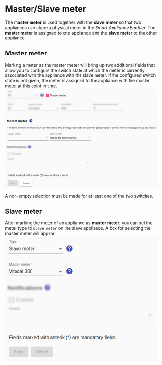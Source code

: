 # Master/Slave meter

The **master meter** is used together with the **slave meter** so that two appliances can share a physical meter in the *Smart Appliance Enabler*. The **master meter** is assigned to one appliance and the **slave meter** to the other appliance.

## Master meter
Marking a meter as the master meter will bring up two additional fields that allow you to configure the switch state at which the meter is currently associated with the appliance with the slave meter. If the configured switch state is not given, the meter is assigned to the appliance with the master meter at this point in time.
![Master Meter](../pics/fe/MasterMeter_EN.png)

A non-empty selection must be made for at least one of the two switches.

## Slave meter
After marking the meter of an appliance as **master meter**, you can set the meter type to `slave meter` on the slave appliance. A box for selecting the master meter will appear.
![Slave Meter](../pics/fe/SlaveMeter_EN.png)